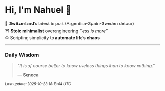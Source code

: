 # Hi, I'm Nahuel :tiger:

📍 **Switzerland**’s latest import (Argentina-Spain-Sweden detour)  
⛩️ **Stoic minimalist** overengineering *“less is more”*  
⚙️ Scripting simplicity to **automate life’s chaos**

---

### Daily Wisdom
> _"It is of course better to know useless things than to know nothing."_  
>
> — **Seneca**

<sub>*Last update: 2025-10-23 18:13:44 UTC*</sub>

